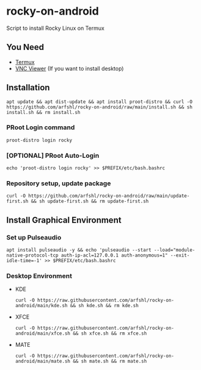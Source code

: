 # rocky-on-android
Script to install Rocky Linux on Termux
## You Need
- [Termux](https://f-droid.org/packages/com.termux)
- [VNC Viewer](https://play.google.com/store/apps/details?id=com.realvnc.viewer.android) (If you want to install desktop)
## Installation

    apt update && apt dist-update && apt install proot-distro && curl -O https://github.com/arfshl/rocky-on-android/raw/main/install.sh && sh install.sh && rm install.sh

### PRoot Login command

    proot-distro login rocky

### [OPTIONAL] PRoot Auto-Login

    echo 'proot-distro login rocky' >> $PREFIX/etc/bash.bashrc

### Repository setup, update package

    curl -O https://github.com/arfshl/rocky-on-android/raw/main/update-first.sh && sh update-first.sh && rm update-first.sh

## Install Graphical Environment
### Set up Pulseaudio

    apt install pulseaudio -y && echo 'pulseaudio --start --load="module-native-protocol-tcp auth-ip-acl=127.0.0.1 auth-anonymous=1" --exit-idle-time=-1' >> $PREFIX/etc/bash.bashrc

### Desktop Environment
- KDE 

      curl -O https://raw.githubusercontent.com/arfshl/rocky-on-android/main/kde.sh && sh kde.sh && rm kde.sh

- XFCE

      curl -O https://raw.githubusercontent.com/arfshl/rocky-on-android/main/xfce.sh && sh xfce.sh && rm xfce.sh

- MATE 

      curl -O https://raw.githubusercontent.com/arfshl/rocky-on-android/main/mate.sh && sh mate.sh && rm mate.sh
